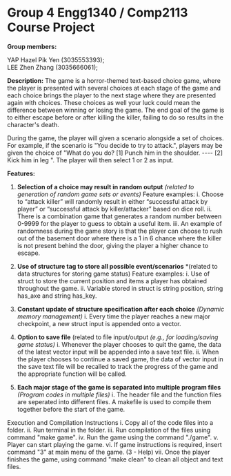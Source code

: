# Group 4 Engg1340 / Comp2113 Course Project

**Group members:** 

YAP Hazel Pik Yen (3035553393);  
LEE Zhen Zhang (3035666061);

**Description:**
The game is a horror-themed text-based choice game, where the player is presented with several choices at each stage of the game and each choice brings the player to the next stage where they are presented again with choices. These choices as well your luck could mean the difference between winning or losing the game. The end goal of the game is to either escape before or after killing the killer, failing to do so results in the character's death.

During the game, the player will given a scenario alongside a set of choices. For example, if the scenario is "You decide to try to attack.", players may be given the choice of "What do you do? [1] Punch him in the shoulder. ---- [2] Kick him in leg ". The player will then select 1 or 2 as input. 

**Features:**
1. **Selection of a choice may result in random output** *(related to generation of random game sets or events)*
Feature examples:
  i. Choose to “attack killer” will randomly result in either “successful attack by player” or “successful attack by killer/attacker” based on dice roll. 
  ii. There is a combination game that generates a random number between 0-9999 for the player to guess to obtain a useful item.
  iii. An example of randomness during the game story is that the player can choose to rush out of the basement door where there is a 1 in 6 chance where the killer is not present behind the door, giving the player a higher chance to escape.
  
2. **Use of structure tag to store all possible event/scenarios** *(related to data structures for storing game status)
Feature examples:
  i. Use of struct to store the current position and items a player has obtained throughout the game.
  ii. Variable stored in struct is string position, string has_axe and string has_key.

3. **Constant update of structure specification after each choice** *(Dynamic memory management)*
  i. Every time the player reaches a new major checkpoint, a new struct input is appended onto a vector.
  
4. **Option to save file** (related to file input/output *(e.g., for loading/saving game status)*
  i. Whenever the player chooses to quit the game, the data of the latest vector input will be appended into a save text file.
  ii. When the player chooses to continue a saved game, the data of vector input in the save text file will be recalled to track the progress of the game and the appropriate function will be called.
  
5. **Each major stage of the game is separated into multiple program files** *(Program codes in multiple files)*
  i. The header file and the function files are seperated into different files. A makefile is used to compile them together before the start of the game.
  
Execution and Compilation Instructions
  i. Copy all of the code files into a folder.
  ii. Run terminal in the folder.
  iii. Run compilation of the files using command "make game".
  iv. Run the game using the command "./game".
  v. Player can start playing the game.
  vi. If game instructions is required, insert command "3" at main menu of the game. (3 - Help)
  vii. Once the player finishes the game, using command "make clean" to clean all object and text files. 

